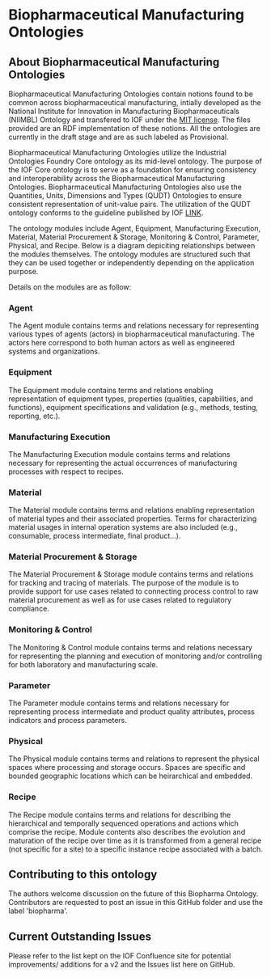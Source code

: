 # Biopharmaceutical Manufacturing Ontologies

## About Biopharmaceutical Manufacturing Ontologies

Biopharmaceutical Manufacturing Ontologies contain notions found to be common across biopharmaceutical manufacturing, intially developed as the National Institute for Innovation in Manufacturing Biopharmaceuticals (NIIMBL) Ontology and transfered to IOF under the [MIT license](https://github.com/iofoundry/ontology/tree/biopharma-dev?tab=License-1-ov-file). The files provided are an RDF implementation of these notions. All the ontologies are currently in the draft stage and are as such labeled as Provisional.

Biopharmaceutical Manufacturing Ontologies utilize  the  Industrial Ontologies Foundry Core ontology as its mid-level ontology. The purpose of the IOF Core ontology is to serve as a foundation for ensuring consistency and interoperability across the Biopharmaceutical Manufacturing Ontologies. Biopharmaceutical Manufacturing Ontologies also use the Quantities, Units, Dimensions and Types (QUDT) Ontologies to ensure consistent representation of unit-value pairs. The utilization of the QUDT ontology conforms to the guideline published by IOF [LINK](https://oagi.atlassian.net/wiki/spaces/IOF/pages/4679696397/Guideline+for+Using+QUDT+if+were+to+use+with+IOF+Ontologies). 

The ontology modules include Agent, Equipment, Manufacturing Execution, Material, Material Procurement & Storage, Monitoring & Control, Parameter, Physical, and Recipe.  Below is a diagram depiciting relationships between the modules themselves. The ontology modules are structured such that they can be used together or independently depending on the application purpose. 

Details on the modules are as follow:

### Agent

The Agent module contains terms and relations necessary for representing various types of agents (actors) in biopharmaceutical manufacturing. The actors here correspond to both human actors as well as engineered systems and organizations.

### Equipment

The Equipment module contains terms and relations enabling representation of equipment types, properties (qualities, capabilities, and functions), equipment specifications and validation (e.g., methods, testing, reporting, etc.).

### Manufacturing Execution

The Manufacturing Execution module contains terms and relations necessary for representing the actual occurrences of manufacturing processes with respect to recipes.

### Material

The Material module contains terms and relations enabling representation of material types and their associated properties. Terms for characterizing material usages in internal operation systems are also included (e.g., consumable, process intermediate, final product…).

### Material Procurement & Storage

The Material Procurement & Storage module contains terms and relations for tracking and tracing of materials. The purpose of the module is to provide support for use cases related to connecting process control to raw material procurement as well as for use cases related to regulatory compliance.

### Monitoring & Control

The Monitoring & Control module contains terms and relations necessary for representing the planning and execution of monitoring and/or controlling for both laboratory and manufacturing scale.

### Parameter

The Parameter module contains terms and relations necessary for representing process intermediate and product quality attributes, process indicators and process parameters.

### Physical

The Physical module contains terms and relations to represent the physical spaces where processing and storage occurs. Spaces are specific and bounded geographic locations which can be heirarchical and embedded.

### Recipe

The Recipe module contains terms and relations for describing the hierarchical and temporally sequenced operations and actions which comprise the recipe. Module contents also describes the evolution and maturation of the recipe over time as it is transformed from a general recipe (not specific for a site) to a specific instance recipe associated with a batch.


## Contributing to this ontology

The authors welcome discussion on the future of this Biopharma Ontology. Contributors are requested to post an issue in this GitHub folder and use the label 'biopharma'.


## Current Outstanding Issues

Please refer to the list kept on the IOF Confluence site for potential improvements/ additions for a v2 and the Issues list here on GitHub.
